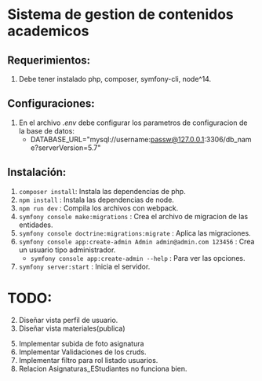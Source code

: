 # Sistema de gestion de contenidos academicos

## Requerimientos:
1. Debe tener instalado php, composer, symfony-cli, node^14.

## Configuraciones:
1. En el archivo *.env* debe configurar los parametros de configuracion de la base de datos:
    * DATABASE_URL="mysql://username:passw@127.0.0.1:3306/db_name?serverVersion=5.7"

## Instalación:

1. `composer install`: Instala las dependencias de php.
2. `npm install` : Instala las dependencias de node.
3. `npm run dev` : Compila los archivos con webpack.
4. `symfony console make:migrations` : Crea el archivo de migracion de las entidades.
5. `symfony console doctrine:migrations:migrate` : Aplica las migraciones.
6. `symfony console app:create-admin Admin admin@admin.com 123456` : Crea un usuario tipo administrador.
    * `symfony console app:create-admin --help` : Para ver las opciones.
7. `symfony server:start` : Inicia el servidor.


# TODO:
<!-- 1. Paginaciones en listado de usuarios y asignaturas. OK -->
2. Diseñar vista perfil de usuario.
3. Diseñar vista materiales(publica)
<!-- 4. CRUD completo de usuarios. OK -->
5. Implementar subida de foto asignatura
6. Implementar Validaciones de los cruds.
7. Implementar filtro para rol listado usuarios.
8. Relacion Asignaturas_EStudiantes no funciona bien.